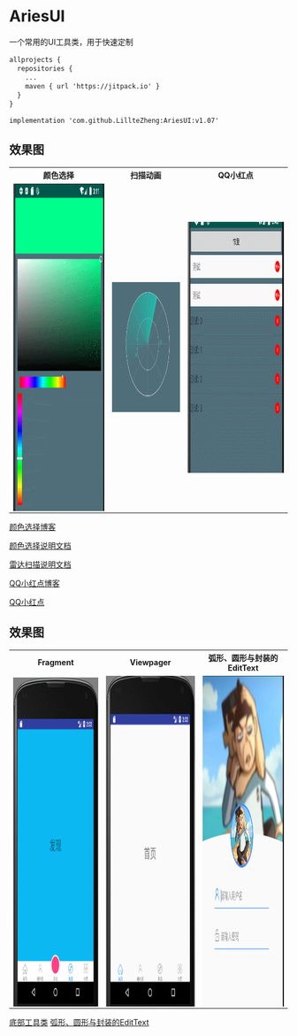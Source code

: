 # AriesUI
一个常用的UI工具类，用于快速定制

```
allprojects {
  repositories {
    ...
    maven { url 'https://jitpack.io' }
  }
}
```
```
implementation 'com.github.LillteZheng:AriesUI:v1.07'
```
## 效果图
<table  align="center">
 <tr>
    <th>颜色选择</th>
     <th>扫描动画</th>
     <th>QQ小红点</th>
  </tr>
   <tr>
    <td><a href="url"><img src="https://github.com/LillteZheng/AriesUI/raw/master/gif/colors.gif" align="left" height="592" width="401"></a></td>
    <td><a href="url"><img src="https://github.com/LillteZheng/AriesUI/raw/master/gif/scanview.gif" align="left" height="235" width="294"></a></td>
     <td><a href="url"><img src="https://github.com/LillteZheng/AriesUI/raw/master/gif/qqpoint.gif" align="left" height="454" width="414"></a></td>
  </tr>

</table>

[颜色选择博客](https://blog.csdn.net/u011418943/article/details/103025021)
 
[颜色选择说明文档](https://github.com/LillteZheng/AriesUI/blob/master/README_Colors.md)

[雷达扫描说明文档](https://github.com/LillteZheng/AriesUI/blob/master/README_ScanView.md)

[QQ小红点博客](https://blog.csdn.net/u011418943/article/details/103023598)
 
[QQ小红点](https://github.com/LillteZheng/AriesUI/blob/master/README_BezierView.md)

## 效果图
<table  align="center">
 <tr>
    <th>Fragment</th>
    <th>Viewpager</th>
    <th>弧形、圆形与封装的EditText</th>
  </tr>
   <tr>
     <td><a href="url"><img src="https://github.com/LillteZheng/AriesUI/raw/master/gif/cus_fragment.gif" align="left" height="598" width="354"></a></td>
     <td><a href="url"><img src="https://github.com/LillteZheng/AriesUI/raw/master/gif/cus_viewpager.gif" align="left" height="598" width="354"></a></td>
     <td><a href="url"><img src="https://github.com/LillteZheng/AriesUI/raw/master/gif/login.png" align="left" height="598" width="354"></a></td>
  </tr>

</table>

[底部工具类](https://github.com/LillteZheng/AriesUI/blob/master/README_BezierView.md)
[弧形、圆形与封装的EditText](https://github.com/LillteZheng/AriesUI/blob/master/README_login.md)


